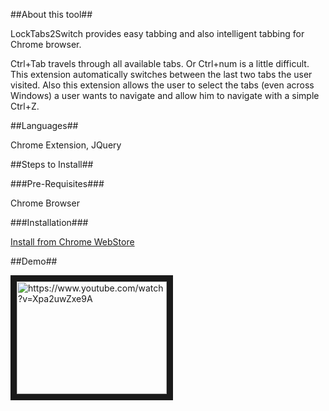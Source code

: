 ##About this tool##

LockTabs2Switch provides easy tabbing and also intelligent tabbing for Chrome browser. 

Ctrl+Tab travels through all available tabs. Or Ctrl+num is a little difficult. This extension automatically switches between the last two tabs the user visited. Also this extension allows the user to select the tabs (even across Windows) a user wants to navigate and allow him to navigate with a simple Ctrl+Z.


##Languages##

Chrome Extension, JQuery
     
##Steps to Install##

###Pre-Requisites###

Chrome Browser

###Installation###
  
[Install from Chrome WebStore](https://chrome.google.com/webstore/detail/locktabs2switch/pllchchhoedgkdmhebopllldeendeoga)

##Demo##

<a href="http://www.youtube.com/watch?feature=player_embedded&v=Xpa2uwZxe9A" target="_blank">
<img src="http://img.youtube.com/vi/Xpa2uwZxe9A/0.jpg" alt="https://www.youtube.com/watch?v=Xpa2uwZxe9A" width="240" height="180" border="10" /></a>
